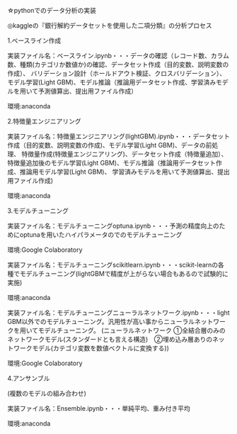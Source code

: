 ☆pythonでのデータ分析の実装

◎kaggleの『銀行解約データセットを使用した二項分類』の分析プロセス

1.ベースライン作成

実装ファイル名：ベースライン.ipynb・・・データの確認（レコード数、カラム数、種類(カテゴリか数値か)の確認、データセット作成（目的変数、説明変数の作成）、
バリデーション設計（ホールドアウト検証、クロスバリデーション）、モデル学習(Light GBM)、モデル推論（推論用データセット作成、学習済みモデルを用いて予測値算出、提出用ファイル作成）

環境:anaconda

2.特徴量エンジニアリング

実装ファイル名：特徴量エンジニアリング(lightGBM).ipynb・・・データセット作成（目的変数、説明変数の作成)、モデル学習(Light GBM)、データの前処理、
特徴量作成(特徴量エンジニアリング)、データセット作成（特徴量追加）、特徴量追加後のモデル学習(Light GBM)、モデル推論（推論用データセット作成、推論用モデル学習(Light GBM)、
学習済みモデルを用いて予測値算出、提出用ファイル作成)

環境:anaconda

3.モデルチューニング

実装ファイル名：モデルチューニングoptuna.ipynb・・・予測の精度向上のためにoptunaを用いたハイパラメータのでのモデルチューニング

環境:Google Colaboratory

実装ファイル名：モデルチューニングscikitlearn.ipynb・・・scikit-learnの各種でモデルチューニング(lightGBMで精度が上がらない場合もあるので試験的に実施)

環境:anaconda

実装ファイル名：モデルチューニングニューラルネットワーク.ipynb・・・light GBM以外でのモデルチューニング。汎用性が高い事からニューラルネットワークを用いてモデルチューニング。
(ニューラルネットワーク ①全結合層のみのネットワークモデル(スタンダードとも言える構造)　②埋め込み層ありのネットワークモデル(カテゴリ変数を数値ベクトルに変換する))

環境:Google Colaboratory

4.アンサンブル

(複数のモデルの組み合わせ)

実装ファイル名：Ensemble.ipynb・・・単純平均、重み付き平均

環境:anaconda


